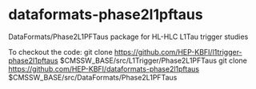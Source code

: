 # dataformats-phase2l1pftaus
DataFormats/Phase2L1PFTaus package for HL-HLC L1Tau trigger studies

To checkout the code:
git clone https://github.com/HEP-KBFI/l1trigger-phase2l1pftaus $CMSSW_BASE/src/L1Trigger/Phase2L1PFTaus
git clone https://github.com/HEP-KBFI/dataformats-phase2l1pftaus $CMSSW_BASE/src/DataFormats/Phase2L1PFTaus
